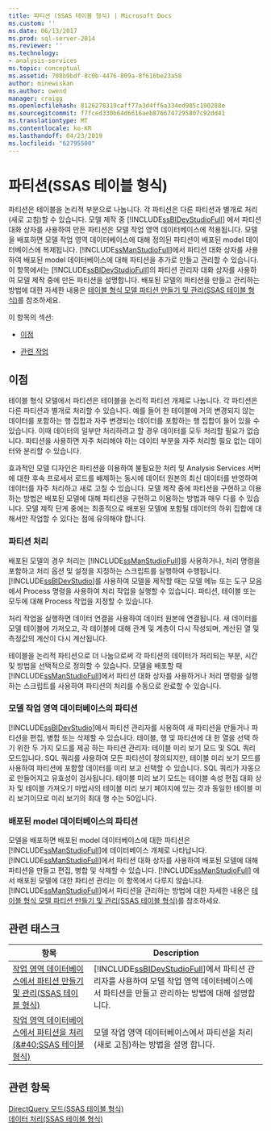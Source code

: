```yaml
---
title: 파티션 (SSAS 테이블 형식) | Microsoft Docs
ms.custom: ''
ms.date: 06/13/2017
ms.prod: sql-server-2014
ms.reviewer: ''
ms.technology:
- analysis-services
ms.topic: conceptual
ms.assetid: 708b9bdf-8c0b-4476-809a-8f616be23a58
author: minewiskan
ms.author: owend
manager: craigg
ms.openlocfilehash: 8126278319caff77a3d4ff6a334ed985c190288e
ms.sourcegitcommit: f7fced330b64d6616aeb8766747295807c92dd41
ms.translationtype: MT
ms.contentlocale: ko-KR
ms.lasthandoff: 04/23/2019
ms.locfileid: "62795500"
---
```

# <a name="partitions-ssas-tabular"></a>파티션(SSAS 테이블 형식)
  파티션은 테이블을 논리적 부분으로 나눕니다. 각 파티션은 다른 파티션과 별개로 처리(새로 고침)할 수 있습니다. 모델 제작 중 [!INCLUDE[ssBIDevStudioFull](../../includes/ssbidevstudiofull-md.md)] 에서 파티션 대화 상자를 사용하여 만든 파티션은 모델 작업 영역 데이터베이스에 적용됩니다. 모델을 배포하면 모델 작업 영역 데이터베이스에 대해 정의된 파티션이 배포된 model 데이터베이스에 복제됩니다. [!INCLUDE[ssManStudioFull](../../includes/ssmanstudiofull-md.md)]에서 파티션 대화 상자를 사용하여 배포된 model 데이터베이스에 대해 파티션을 추가로 만들고 관리할 수 있습니다.  이 항목에서는 [!INCLUDE[ssBIDevStudioFull](../../includes/ssbidevstudiofull-md.md)]의 파티션 관리자 대화 상자를 사용하여 모델 제작 중에 만든 파티션을 설명합니다. 배포된 모델의 파티션을 만들고 관리하는 방법에 대한 자세한 내용은 [테이블 형식 모델 파티션 만들기 및 관리&#40;SSAS 테이블 형식&#41;](create-and-manage-tabular-model-partitions-ssas-tabular.md)를 참조하세요.  
  
 이 항목의 섹션:  
  
-   [이점](#bkmk_benefits)  
  
-   [관련 작업](#bkmk_related_tasks)  
  
##  <a name="bkmk_benefits"></a> 이점  
 테이블 형식 모델에서 파티션은 테이블을 논리적 파티션 개체로 나눕니다. 각 파티션은 다른 파티션과 별개로 처리할 수 있습니다. 예를 들어 한 테이블에 거의 변경되지 않는 데이터를 포함하는 행 집합과 자주 변경되는 데이터를 포함하는 행 집합이 들어 있을 수 있습니다. 이때 데이터의 일부만 처리하려고 할 경우 데이터를 모두 처리할 필요가 없습니다. 파티션을 사용하면 자주 처리해야 하는 데이터 부분을 자주 처리할 필요 없는 데이터와 분리할 수 있습니다.  
  
 효과적인 모델 디자인은 파티션을 이용하여 불필요한 처리 및 Analysis Services 서버에 대한 후속 프로세서 로드를 배제하는 동시에 데이터 원본의 최신 데이터를 반영하여 데이터를 자주 처리하고 새로 고칠 수 있습니다. 모델 제작 중에 파티션을 구현하고 이용하는 방법은 배포된 모델에 대해 파티션을 구현하고 이용하는 방법과 매우 다를 수 있습니다. 모델 제작 단계 중에는 최종적으로 배포된 모델에 포함될 데이터의 하위 집합에 대해서만 작업할 수 있다는 점에 유의해야 합니다.  
  
### <a name="processing-partitions"></a>파티션 처리  
 배포된 모델의 경우 처리는 [!INCLUDE[ssManStudioFull](../../includes/ssmanstudiofull-md.md)]를 사용하거나, 처리 명령을 포함하고 처리 옵션 및 설정을 지정하는 스크립트를 실행하여 수행됩니다. [!INCLUDE[ssBIDevStudio](../../includes/ssbidevstudio-md.md)]를 사용하여 모델을 제작할 때는 모델 메뉴 또는 도구 모음에서 Process 명령을 사용하여 처리 작업을 실행할 수 있습니다. 파티션, 테이블 또는 모두에 대해 Process 작업을 지정할 수 있습니다.  
  
 처리 작업을 실행하면 데이터 연결을 사용하여 데이터 원본에 연결됩니다. 새 데이터를 모델 테이블에 가져오고, 각 테이블에 대해 관계 및 계층이 다시 작성되며, 계산된 열 및 측정값의 계산이 다시 계산됩니다.  
  
 테이블을 논리적 파티션으로 더 나눔으로써 각 파티션의 데이터가 처리되는 부분, 시간 및 방법을 선택적으로 정의할 수 있습니다. 모델을 배포할 때 [!INCLUDE[ssManStudioFull](../../includes/ssmanstudiofull-md.md)]에서 파티션 대화 상자를 사용하거나 처리 명령을 실행하는 스크립트를 사용하여 파티션의 처리를 수동으로 완료할 수 있습니다.  
  
### <a name="partitions-in-the-model-workspace-database"></a>모델 작업 영역 데이터베이스의 파티션  
 [!INCLUDE[ssBIDevStudio](../../includes/ssbidevstudio-md.md)]에서 파티션 관리자를 사용하여 새 파티션을 만들거나 파티션을 편집, 병합 또는 삭제할 수 있습니다. 테이블, 행 및 파티션에 대 한 열을 선택 하기 위한 두 가지 모드를 제공 하는 파티션 관리자: 테이블 미리 보기 모드 및 SQL 쿼리 모드입니다. SQL 쿼리를 사용하여 모든 파티션이 정의되지만, 테이블 미리 보기 모드를 사용하여 파티션에 포함할 데이터를 미리 보고 선택할 수 있습니다. SQL 쿼리가 자동으로 만들어지고 유효성이 검사됩니다. 테이블 미리 보기 모드는 테이블 속성 편집 대화 상자 및 테이블 가져오기 마법사의 테이블 미리 보기 페이지에 있는 것과 동일한 테이블 미리 보기이므로 미리 보기의 최대 행 수는 50입니다.  
  
### <a name="partitions-in-a-deployed-model-database"></a>배포된 model 데이터베이스의 파티션  
 모델을 배포하면 배포된 model 데이터베이스에 대한 파티션은 [!INCLUDE[ssManStudioFull](../../includes/ssmanstudiofull-md.md)]에 데이터베이스 개체로 나타납니다. [!INCLUDE[ssManStudioFull](../../includes/ssmanstudiofull-md.md)]에서 파티션 대화 상자를 사용하여 배포된 모델에 대해 파티션을 만들고 편집, 병합 및 삭제할 수 있습니다. [!INCLUDE[ssManStudioFull](../../includes/ssmanstudiofull-md.md)] 에서 배포된 모델에 대한 파티션 관리는 이 항목에서 다루지 않습니다. [!INCLUDE[ssManStudioFull](../../includes/ssmanstudiofull-md.md)]에서 파티션을 관리하는 방법에 대한 자세한 내용은 [테이블 형식 모델 파티션 만들기 및 관리&#40;SSAS 테이블 형식&#41;](create-and-manage-tabular-model-partitions-ssas-tabular.md)를 참조하세요.  
  
##  <a name="bkmk_related_tasks"></a> 관련 태스크  
  
|항목|Description|  
|-----------|-----------------|  
|[작업 영역 데이터베이스에서 파티션 만들기 및 관리&#40;SSAS 테이블 형식&#41;](workspace-database-ssas-tabular.md)|[!INCLUDE[ssBIDevStudioFull](../../includes/ssbidevstudiofull-md.md)]에서 파티션 관리자를 사용하여 모델 작업 영역 데이터베이스에서 파티션을 만들고 관리하는 방법에 대해 설명합니다.|  
|[작업 영역 데이터베이스에서 파티션을 처리 &#40;&AMP;#40;SSAS 테이블 형식&#41;](process-partitions-in-the-workspace-database-ssas-tabular.md)|모델 작업 영역 데이터베이스에서 파티션을 처리(새로 고침)하는 방법을 설명 합니다.|  
  
## <a name="see-also"></a>관련 항목  
 [DirectQuery 모드&#40;SSAS 테이블 형식&#41;](directquery-mode-ssas-tabular.md)   
 [데이터 처리&#40;SSAS 테이블 형식&#41;](../process-data-ssas-tabular.md)  
  
  
